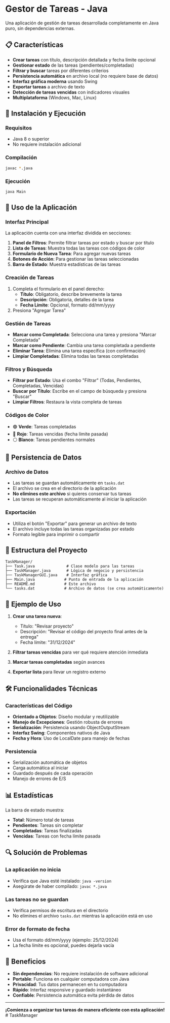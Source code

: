# Gestor de Tareas - Java

Una aplicación de gestión de tareas desarrollada completamente en Java puro, sin dependencias externas.

## 📋 Características

- **Crear tareas** con título, descripción detallada y fecha límite opcional
- **Gestionar estado** de las tareas (pendientes/completadas)
- **Filtrar y buscar** tareas por diferentes criterios
- **Persistencia automática** en archivo local (no requiere base de datos)
- **Interfaz gráfica moderna** usando Swing
- **Exportar tareas** a archivo de texto
- **Detección de tareas vencidas** con indicadores visuales
- **Multiplataforma** (Windows, Mac, Linux)

## 🚀 Instalación y Ejecución

### Requisitos

- Java 8 o superior
- No requiere instalación adicional

### Compilación

```bash
javac *.java
```

### Ejecución

```bash
java Main
```

## 📱 Uso de la Aplicación

### Interfaz Principal

La aplicación cuenta con una interfaz dividida en secciones:

1. **Panel de Filtros**: Permite filtrar tareas por estado y buscar por título
2. **Lista de Tareas**: Muestra todas las tareas con códigos de color
3. **Formulario de Nueva Tarea**: Para agregar nuevas tareas
4. **Botones de Acción**: Para gestionar las tareas seleccionadas
5. **Barra de Estado**: Muestra estadísticas de las tareas

### Creación de Tareas

1. Completa el formulario en el panel derecho:
   - **Título**: Obligatorio, describe brevemente la tarea
   - **Descripción**: Obligatoria, detalles de la tarea
   - **Fecha Límite**: Opcional, formato dd/mm/yyyy
2. Presiona "Agregar Tarea"

### Gestión de Tareas

- **Marcar como Completada**: Selecciona una tarea y presiona "Marcar Completada"
- **Marcar como Pendiente**: Cambia una tarea completada a pendiente
- **Eliminar Tarea**: Elimina una tarea específica (con confirmación)
- **Limpiar Completadas**: Elimina todas las tareas completadas

### Filtros y Búsqueda

- **Filtrar por Estado**: Usa el combo "Filtrar" (Todas, Pendientes, Completadas, Vencidas)
- **Buscar por Título**: Escribe en el campo de búsqueda y presiona "Buscar"
- **Limpiar Filtros**: Restaura la vista completa de tareas

### Códigos de Color

- 🟢 **Verde**: Tareas completadas
- 🔴 **Rojo**: Tareas vencidas (fecha límite pasada)
- ⚪ **Blanco**: Tareas pendientes normales

## 💾 Persistencia de Datos

### Archivo de Datos

- Las tareas se guardan automáticamente en `tasks.dat`
- El archivo se crea en el directorio de la aplicación
- **No elimines este archivo** si quieres conservar tus tareas
- Las tareas se recuperan automáticamente al iniciar la aplicación

### Exportación

- Utiliza el botón "Exportar" para generar un archivo de texto
- El archivo incluye todas las tareas organizadas por estado
- Formato legible para imprimir o compartir

## 🔧 Estructura del Proyecto

```
TaskManager/
├── Task.java              # Clase modelo para las tareas
├── TaskManager.java       # Lógica de negocio y persistencia
├── TaskManagerGUI.java    # Interfaz gráfica
├── Main.java             # Punto de entrada de la aplicación
├── README.md             # Este archivo
└── tasks.dat             # Archivo de datos (se crea automáticamente)
```

## 📝 Ejemplo de Uso

1. **Crear una tarea nueva**:

   - Título: "Revisar proyecto"
   - Descripción: "Revisar el código del proyecto final antes de la entrega"
   - Fecha límite: "31/12/2024"

2. **Filtrar tareas vencidas** para ver qué requiere atención inmediata

3. **Marcar tareas completadas** según avances

4. **Exportar lista** para llevar un registro externo

## 🛠️ Funcionalidades Técnicas

### Características del Código

- **Orientado a Objetos**: Diseño modular y reutilizable
- **Manejo de Excepciones**: Gestión robusta de errores
- **Serialización**: Persistencia usando ObjectOutputStream
- **Interfaz Swing**: Componentes nativos de Java
- **Fecha y Hora**: Uso de LocalDate para manejo de fechas

### Persistencia

- Serialización automática de objetos
- Carga automática al iniciar
- Guardado después de cada operación
- Manejo de errores de E/S

## 📊 Estadísticas

La barra de estado muestra:

- **Total**: Número total de tareas
- **Pendientes**: Tareas sin completar
- **Completadas**: Tareas finalizadas
- **Vencidas**: Tareas con fecha límite pasada

## 🔍 Solución de Problemas

### La aplicación no inicia

- Verifica que Java esté instalado: `java -version`
- Asegúrate de haber compilado: `javac *.java`

### Las tareas no se guardan

- Verifica permisos de escritura en el directorio
- No elimines el archivo `tasks.dat` mientras la aplicación está en uso

### Error de formato de fecha

- Usa el formato dd/mm/yyyy (ejemplo: 25/12/2024)
- La fecha límite es opcional, puedes dejarla vacía

## 🎯 Beneficios

- **Sin dependencias**: No requiere instalación de software adicional
- **Portable**: Funciona en cualquier computadora con Java
- **Privacidad**: Tus datos permanecen en tu computadora
- **Rápido**: Interfaz responsive y guardado instantáneo
- **Confiable**: Persistencia automática evita pérdida de datos

---

**¡Comienza a organizar tus tareas de manera eficiente con esta aplicación!**
#   T a s k M a n a g e r  
 